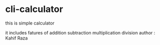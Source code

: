# cli-calculator
this is simple calculator


it includes fatures of addition subtraction multiplication division
author : Kahif Raza
